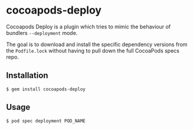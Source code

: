 # cocoapods-deploy

Cocoapods Deploy is a plugin which tries to mimic the behaviour of bundlers `--deployment` mode.

The goal is to download and install the specific dependency versions from the `Podfile.lock` without having to pull down the full CocoaPods specs repo.

## Installation

    $ gem install cocoapods-deploy

## Usage

    $ pod spec deployment POD_NAME
